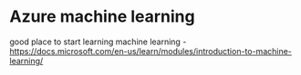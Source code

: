 Azure machine learning
======================

good place to start learning machine learning - https://docs.microsoft.com/en-us/learn/modules/introduction-to-machine-learning/

